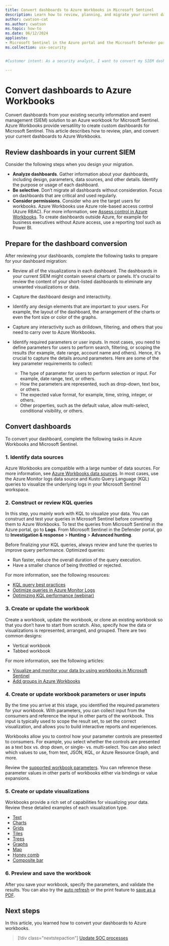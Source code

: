 ```yaml
---
title: Convert dashboards to Azure Workbooks in Microsoft Sentinel
description: Learn how to review, planning, and migrate your current dashboards to Azure Workbooks.
author: cwatson-cat
ms.author: cwatson
ms.topic: how-to
ms.date: 06/12/2024
appliesto:
- Microsoft Sentinel in the Azure portal and the Microsoft Defender portal
ms.collection: usx-security


#Customer intent: As a security analyst, I want to convert my SIEM dashboards to Azure Workbooks so that I can use advanced visualization and interactivity features in Microsoft Sentinel.

---
```


# Convert dashboards to Azure Workbooks 

Convert dashboards from your existing security information and event management (SIEM) solution to an Azure workbook for Microsoft Sentinel. Azure Workbooks provide versatility to create custom dashboards for Microsoft Sentinel. This article describes how to review, plan, and convert your current dashboards to Azure Workbooks.

## Review dashboards in your current SIEM

Consider the following steps when you design your migration.

- **Analyze dashboards**. Gather information about your dashboards, including design, parameters, data sources, and other details. Identify the purpose or usage of each dashboard.
- **Be selective**. Don’t migrate all dashboards without consideration. Focus on dashboards that are critical and used regularly.
- **Consider permissions**. Consider who are the target users for workbooks. Azure Workbooks use Azure role-based access control (Azure RBAC). For more information, see [Assess control in Azure Workbooks](/azure/azure-monitor/visualize/workbooks-overview#access-control). To create dashboards outside Azure, for example for business executives without Azure access, use a reporting tool such as Power BI.

## Prepare for the dashboard conversion

After reviewing your dashboards, complete the following tasks to prepare for your dashboard migration:

- Review all of the visualizations in each dashboard. The dashboards in your current SIEM might contain several charts or panels. It's crucial to review the content of your short-listed dashboards to eliminate any unwanted visualizations or data.
- Capture the dashboard design and interactivity.
- Identify any design elements that are important to your users. For example, the layout of the dashboard, the arrangement of the charts or even the font size or color of the graphs.
- Capture any interactivity such as drilldown, filtering, and others that you need to carry over to Azure Workbooks. 
- Identify required parameters or user inputs. In most cases, you need to define parameters for users to perform search, filtering, or scoping the results (for example, date range, account name and others). Hence, it's crucial to capture the details around parameters. Here are some of the key parameter requirements to collect:

  - The type of parameter for users to perform selection or input. For example, date range, text, or others.
  - How the parameters are represented, such as drop-down, text box, or others.
  - The expected value format, for example, time, string, integer, or others.
  - Other properties, such as the default value, allow multi-select, conditional visibility, or others.

## Convert dashboards

To convert your dashboard, complete the following tasks in Azure Workbooks and Microsoft Sentinel.

### 1. Identify data sources

Azure Workbooks are compatible with a large number of data sources. For more information, see [Azure Workbooks data sources](/azure/azure-monitor/visualize/workbooks-data-sources). In most cases, use the Azure Monitor logs data source and Kusto Query Language (KQL) queries to visualize the underlying logs in your Microsoft Sentinel workspace.

### 2. Construct or review KQL queries

In this step, you mainly work with KQL to visualize your data. You can construct and test your queries in Microsoft Sentinel before converting them to Azure Workbooks. To test the queries from Microsoft Sentinel in the Azure portal, go to **Logs**. From Microsoft Sentinel in the Defender portal, go to **Investigation & response** > **Hunting** > **Advanced hunting**. 

Before finalizing your KQL queries, always review and tune the queries to improve query performance. Optimized queries:

- Run faster, reduce the overall duration of the query execution.
- Have a smaller chance of being throttled or rejected.

For more information, see the following resources:

- [KQL query best practices](/azure/data-explorer/kusto/query/best-practices)
- [Optimize queries in Azure Monitor Logs](/azure/azure-monitor/logs/query-optimization)
- [Optimizing KQL performance (webinar)](https://youtu.be/jN1Cz0JcLYU)

### 3. Create or update the workbook

Create a workbook, update the workbook, or clone an existing workbook so that you don’t have to start from scratch. Also, specify how the data or visualizations is represented, arranged, and grouped. There are two common designs:

- Vertical workbook
- Tabbed workbook

For more information, see the following articles:

- [Visualize and monitor your data by using workbooks in Microsoft Sentinel](monitor-your-data.md)
- [Add groups in Azure Workbooks](/azure/azure-monitor/visualize/workbooks-create-workbook#add-groups)

### 4. Create or update workbook parameters or user inputs

By the time you arrive at this stage, you identified the required parameters for your workbook. With parameters, you can collect input from the consumers and reference the input in other parts of the workbook. This input is typically used to scope the result set, to set the correct visualization, and allows you to build interactive reports and experiences.

Workbooks allow you to control how your parameter controls are presented to consumers. For example, you select whether the controls are presented as a text box vs. drop down, or single- vs. multi-select. You can also select which values to use, from text, JSON, KQL, or Azure Resource Graph, and more.

Review the [supported workbook parameters](/azure/azure-monitor/visualize/workbooks-parameters). You can reference these parameter values in other parts of workbooks either via bindings or value expansions.

### 5. Create or update visualizations

Workbooks provide a rich set of capabilities for visualizing your data. Review these detailed examples of each visualization type.

- [Text](/azure/azure-monitor/visualize/workbooks-text-visualizations)
- [Charts](/azure/azure-monitor/visualize/workbooks-chart-visualizations)
- [Grids](/azure/azure-monitor/visualize/workbooks-grid-visualizations)
- [Tiles](/azure/azure-monitor/visualize/workbooks-tile-visualizations)
- [Trees](/azure/azure-monitor/visualize/workbooks-tree-visualizations)
- [Graphs](/azure/azure-monitor/visualize/workbooks-graph-visualizations)
- [Map](/azure/azure-monitor/visualize/workbooks-map-visualizations)
- [Honey comb](/azure/azure-monitor/visualize/workbooks-honey-comb)
- [Composite bar](/azure/azure-monitor/visualize/workbooks-composite-bar)

### 6. Preview and save the workbook

After you save your workbook, specify the parameters, and validate the results. You can also try the [auto refresh](tutorial-monitor-your-data.md#refresh-your-workbook-data) or the print feature to [save as a PDF](monitor-your-data.md#print-a-workbook-or-save-as-pdf).

## Next steps

In this article, you learned how to convert your dashboards to Azure workbooks. 

> [!div class="nextstepaction"]
> [Update SOC processes](migration-security-operations-center-processes.md)
